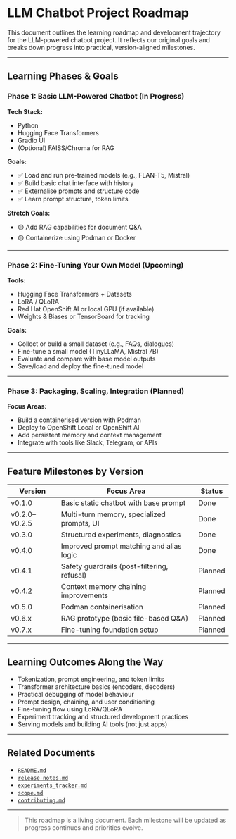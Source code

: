 # LLM Chatbot Project Roadmap

This document outlines the learning roadmap and development trajectory for the LLM-powered chatbot project. It reflects our original goals and breaks down progress into practical, version-aligned milestones.

---

## Learning Phases & Goals

### Phase 1: Basic LLM-Powered Chatbot (In Progress)

**Tech Stack:**

* Python
* Hugging Face Transformers
* Gradio UI
* (Optional) FAISS/Chroma for RAG

**Goals:**

* ✅ Load and run pre-trained models (e.g., FLAN-T5, Mistral)
* ✅ Build basic chat interface with history
* ✅ Externalise prompts and structure code
* ✅ Learn prompt structure, token limits

**Stretch Goals:**

* 🟡 Add RAG capabilities for document Q\&A
* 🟡 Containerize using Podman or Docker

---

### Phase 2: Fine-Tuning Your Own Model (Upcoming)

**Tools:**

* Hugging Face Transformers + Datasets
* LoRA / QLoRA
* Red Hat OpenShift AI or local GPU (if available)
* Weights & Biases or TensorBoard for tracking

**Goals:**

* Collect or build a small dataset (e.g., FAQs, dialogues)
* Fine-tune a small model (TinyLLaMA, Mistral 7B)
* Evaluate and compare with base model outputs
* Save/load and deploy the fine-tuned model

---

### Phase 3: Packaging, Scaling, Integration (Planned)

**Focus Areas:**

* Build a containerised version with Podman
* Deploy to OpenShift Local or OpenShift AI
* Add persistent memory and context management
* Integrate with tools like Slack, Telegram, or APIs

---

## Feature Milestones by Version

| Version       | Focus Area                                  | Status     |
| ------------- | ------------------------------------------- | ---------- |
| v0.1.0        | Basic static chatbot with base prompt       | Done     |
| v0.2.0–v0.2.5 | Multi-turn memory, specialized prompts, UI  | Done     |
| v0.3.0        | Structured experiments, diagnostics         | Done     |
| v0.4.0        | Improved prompt matching and alias logic    | Done     |
| v0.4.1        | Safety guardrails (post-filtering, refusal) | Planned |
| v0.4.2        | Context memory chaining improvements        | Planned |
| v0.5.0        | Podman containerisation                     | Planned |
| v0.6.x        | RAG prototype (basic file-based Q\&A)       | Planned |
| v0.7.x        | Fine-tuning foundation setup                | Planned |

---

## Learning Outcomes Along the Way

* Tokenization, prompt engineering, and token limits
* Transformer architecture basics (encoders, decoders)
* Practical debugging of model behaviour
* Prompt design, chaining, and user conditioning
* Fine-tuning flow using LoRA/QLoRA
* Experiment tracking and structured development practices
* Serving models and building AI tools (not just apps)

---

## Related Documents

* [`README.md`](./README.md)
* [`release_notes.md`](./release_notes.md)
* [`experiments_tracker.md`](./experiments_tracker.md)
* [`scope.md`](./scope.md)
* [`contributing.md`](./contributing.md)

---

> This roadmap is a living document. Each milestone will be updated as progress continues and priorities evolve.
